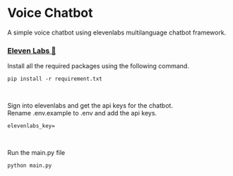 # Voice Chatbot

A simple voice chatbot using elevenlabs multilanguage chatbot framework.

### <a href="https://elevenlabs.io/">Eleven Labs 🔗</a>

Install all the required packages using the following command.
```
pip install -r requirement.txt
```

<br>

Sign into elevenlabs and get the api keys for the chatbot.<br>
Rename .env.example to .env and add the api keys.
```
elevenlabs_key=
```
<br>

Run the main.py file
```
python main.py
```